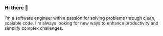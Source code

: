 ### Hi there 👋
I’m a software engineer with a passion for solving problems through clean, scalable code. I’m always looking for new ways to enhance productivity and simplify complex challenges.
